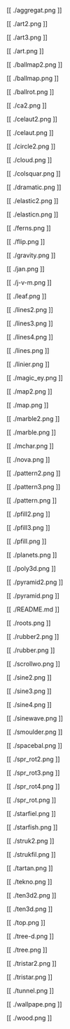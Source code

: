 [[ ./aggregat.png ]]

[[ ./art2.png ]]

[[ ./art3.png ]]

[[ ./art.png ]]

[[ ./ballmap2.png ]]

[[ ./ballmap.png ]]

[[ ./ballrot.png ]]

[[ ./ca2.png ]]

[[ ./celaut2.png ]]

[[ ./celaut.png ]]

[[ ./circle2.png ]]

[[ ./cloud.png ]]

[[ ./colsquar.png ]]

[[ ./dramatic.png ]]

[[ ./elastic2.png ]]

[[ ./elasticn.png ]]

[[ ./ferns.png ]]

[[ ./flip.png ]]

[[ ./gravity.png ]]

[[ ./jan.png ]]

[[ ./j-v-m.png ]]

[[ ./leaf.png ]]

[[ ./lines2.png ]]

[[ ./lines3.png ]]

[[ ./lines4.png ]]

[[ ./lines.png ]]

[[ ./linier.png ]]

[[ ./magic_ey.png ]]

[[ ./map2.png ]]

[[ ./map.png ]]

[[ ./marble2.png ]]

[[ ./marble.png ]]

[[ ./mchar.png ]]

[[ ./nova.png ]]

[[ ./pattern2.png ]]

[[ ./pattern3.png ]]

[[ ./pattern.png ]]

[[ ./pfill2.png ]]

[[ ./pfill3.png ]]

[[ ./pfill.png ]]

[[ ./planets.png ]]

[[ ./poly3d.png ]]

[[ ./pyramid2.png ]]

[[ ./pyramid.png ]]

[[ ./README.md ]]

[[ ./roots.png ]]

[[ ./rubber2.png ]]

[[ ./rubber.png ]]

[[ ./scrollwo.png ]]

[[ ./sine2.png ]]

[[ ./sine3.png ]]

[[ ./sine4.png ]]

[[ ./sinewave.png ]]

[[ ./smoulder.png ]]

[[ ./spacebal.png ]]

[[ ./spr_rot2.png ]]

[[ ./spr_rot3.png ]]

[[ ./spr_rot4.png ]]

[[ ./spr_rot.png ]]

[[ ./starfiel.png ]]

[[ ./starfish.png ]]

[[ ./struk2.png ]]

[[ ./strukfil.png ]]

[[ ./tartan.png ]]

[[ ./tekno.png ]]

[[ ./ten3d2.png ]]

[[ ./ten3d.png ]]

[[ ./top.png ]]

[[ ./tree-d.png ]]

[[ ./tree.png ]]

[[ ./tristar2.png ]]

[[ ./tristar.png ]]

[[ ./tunnel.png ]]

[[ ./wallpape.png ]]

[[ ./wood.png ]]

